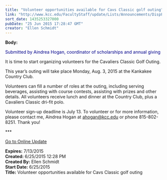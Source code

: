 ```yaml
---
title: "Volunteer opportunities available for Cavs Classic golf outing"
link: "http://www.kcc.edu/FacultyStaff/update/Lists/Announcements/DispForm.aspx?ID=1960"
sort_date: 1435253327000
pubDate: "25 Jun 2015 17:28:47 GMT"
creator: "Ellen Schmidt"
---
```


<div><b>Body:</b> <div class="ExternalClassAE25AA65FF1C4041B2F8B0E19C30122D"><p style="color:darkblue">​<span>Submitted by Aindrea Hogan, coordinator of scholarships and annual giving</span></p>
<p>It is time to start organizing volunteers for the Cavaliers Classic Golf Outing.</p>
<p>This year’s outing will take place Monday, Aug. 3, 2015 at the Kankakee Country Club.</p>
<p>Volunteers can fill a number of roles at the outing, including serving beverages, assisting with course contests, assisting with prizes and other details. All volunteers receive lunch and dinner at the Country Club, plus a Cavaliers Classic dri-fit polo.</p>
<p>Volunteer sign-up deadline is July 13. To volunteer or for more information, please contact me, Aindrea Hogan at <a href="mailto:ahogan@kcc.edu">ahogan@kcc.edu</a> or phone 815-802-8251. Thank you!    <br /></p>
<p>***<br /></p>
<p><a href="/update">Go to Online Update</a><br /></p></div>
</div>
<div><b>Expires:</b> 7/13/2015</div>
<div><b>Created:</b> 6/25/2015 12:28 PM</div>
<div><b>Created By:</b> Ellen Schmidt</div>
<div><b>Start Date:</b> 6/25/2015</div>
<div><b>Title:</b> Volunteer opportunities available for Cavs Classic golf outing</div>
